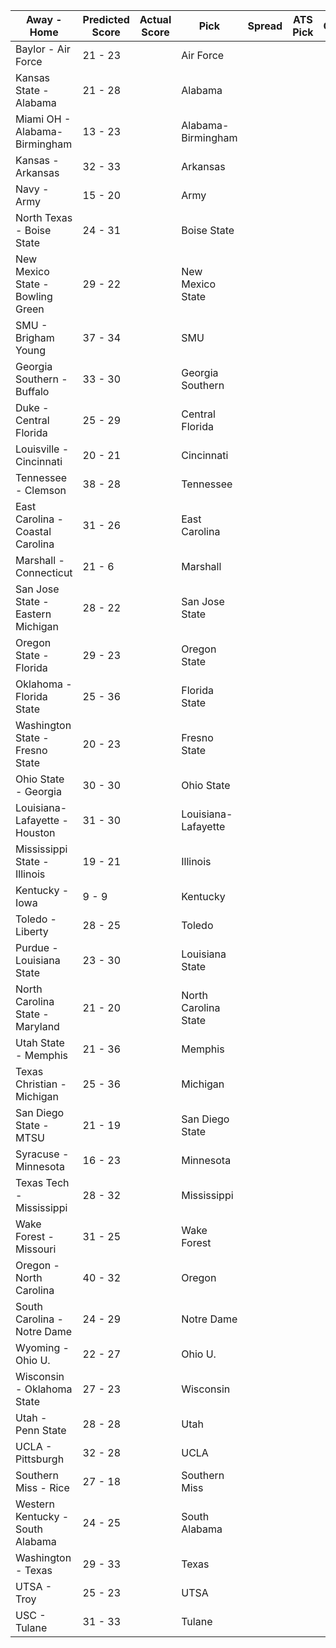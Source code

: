 Away - Home | Predicted Score | Actual Score | Pick | Spread | ATS Pick | O/U | O/U Pick
---| ---| ---| ---| ---| ---| ---| ---
Baylor - Air Force | 21 - 23 |  | Air Force |  |  |  | 
Kansas State - Alabama | 21 - 28 |  | Alabama |  |  |  | 
Miami OH - Alabama-Birmingham | 13 - 23 |  | Alabama-Birmingham |  |  |  | 
Kansas - Arkansas | 32 - 33 |  | Arkansas |  |  |  | 
Navy - Army | 15 - 20 |  | Army |  |  |  | 
North Texas - Boise State | 24 - 31 |  | Boise State |  |  |  | 
New Mexico State - Bowling Green | 29 - 22 |  | New Mexico State |  |  |  | 
SMU - Brigham Young | 37 - 34 |  | SMU |  |  |  | 
Georgia Southern - Buffalo | 33 - 30 |  | Georgia Southern |  |  |  | 
Duke - Central Florida | 25 - 29 |  | Central Florida |  |  |  | 
Louisville - Cincinnati | 20 - 21 |  | Cincinnati |  |  |  | 
Tennessee - Clemson | 38 - 28 |  | Tennessee |  |  |  | 
East Carolina - Coastal Carolina | 31 - 26 |  | East Carolina |  |  |  | 
Marshall - Connecticut | 21 - 6 |  | Marshall |  |  |  | 
San Jose State - Eastern Michigan | 28 - 22 |  | San Jose State |  |  |  | 
Oregon State - Florida | 29 - 23 |  | Oregon State |  |  |  | 
Oklahoma - Florida State | 25 - 36 |  | Florida State |  |  |  | 
Washington State - Fresno State | 20 - 23 |  | Fresno State |  |  |  | 
Ohio State - Georgia | 30 - 30 |  | Ohio State |  |  |  | 
Louisiana-Lafayette - Houston | 31 - 30 |  | Louisiana-Lafayette |  |  |  | 
Mississippi State - Illinois | 19 - 21 |  | Illinois |  |  |  | 
Kentucky - Iowa | 9 - 9 |  | Kentucky |  |  |  | 
Toledo - Liberty | 28 - 25 |  | Toledo |  |  |  | 
Purdue - Louisiana State | 23 - 30 |  | Louisiana State |  |  |  | 
North Carolina State - Maryland | 21 - 20 |  | North Carolina State |  |  |  | 
Utah State - Memphis | 21 - 36 |  | Memphis |  |  |  | 
Texas Christian - Michigan | 25 - 36 |  | Michigan |  |  |  | 
San Diego State - MTSU | 21 - 19 |  | San Diego State |  |  |  | 
Syracuse - Minnesota | 16 - 23 |  | Minnesota |  |  |  | 
Texas Tech - Mississippi | 28 - 32 |  | Mississippi |  |  |  | 
Wake Forest - Missouri | 31 - 25 |  | Wake Forest |  |  |  | 
Oregon - North Carolina | 40 - 32 |  | Oregon |  |  |  | 
South Carolina - Notre Dame | 24 - 29 |  | Notre Dame |  |  |  | 
Wyoming - Ohio U. | 22 - 27 |  | Ohio U. |  |  |  | 
Wisconsin - Oklahoma State | 27 - 23 |  | Wisconsin |  |  |  | 
Utah - Penn State | 28 - 28 |  | Utah |  |  |  | 
UCLA - Pittsburgh | 32 - 28 |  | UCLA |  |  |  | 
Southern Miss - Rice | 27 - 18 |  | Southern Miss |  |  |  | 
Western Kentucky - South Alabama | 24 - 25 |  | South Alabama |  |  |  | 
Washington - Texas | 29 - 33 |  | Texas |  |  |  | 
UTSA - Troy | 25 - 23 |  | UTSA |  |  |  | 
USC - Tulane | 31 - 33 |  | Tulane |  |  |  | 
